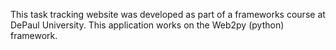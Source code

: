 This task tracking website was developed as part of a frameworks course at DePaul University. This application works on the Web2py (python) framework.

